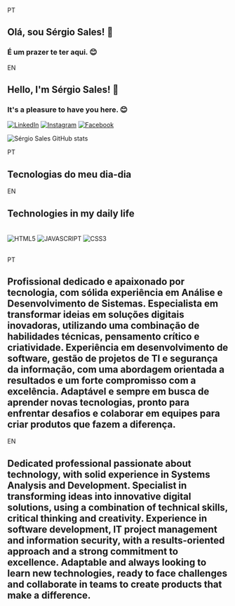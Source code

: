

PT
## Olá, sou Sérgio Sales! 👋
### É um prazer te ter aqui. 😊

EN
## Hello, I'm Sérgio Sales! 👋
### It's a pleasure to have you here. 😊


[![LinkedIn](https://img.shields.io/badge/LinkedIn-0077B5?style=for-the-badge&logo=linkedin&logoColor=white)](https://www.linkedin.com/in/s%C3%A9rgio-sales-635a29229/)
[![Instagram](https://img.shields.io/badge/Instagram-E4405F?style=for-the-badge&logo=instagram&logoColor=white)](https://www.instagram.com/salesjr21/)
[![Facebook](https://img.shields.io/badge/Facebook-1877F2?style=for-the-badge&logo=facebook&logoColor=white)](https://www.facebook.com/salesjr2014)


![Sérgio Sales GitHub stats](https://github-readme-stats.vercel.app/api?username=SALESJR21&show_icons=true&theme=gruvbox)

PT
## Tecnologias do meu dia-dia

EN

## Technologies in my daily life

<div style="display: inline_block"><br/>

<img align="center" alt="HTML5" src="https://img.shields.io/badge/HTML-239120?style=for-the-badge&logo=html5&logoColor=white"/>
<img align="center" alt="JAVASCRIPT" src="https://img.shields.io/badge/JavaScript-F7DF1E?style=for-the-badge&logo=javascript&logoColor=black"/>
<img align="center" alt="CSS3" src="https://img.shields.io/badge/CSS3-1572B6?style=for-the-badge&logo=css3&logoColor=white"/>

</div><br/>

PT

## Profissional dedicado e apaixonado por tecnologia, com sólida experiência em Análise e Desenvolvimento de Sistemas. Especialista em transformar ideias em soluções digitais inovadoras, utilizando uma combinação de habilidades técnicas, pensamento crítico e criatividade. Experiência em desenvolvimento de software, gestão de projetos de TI e segurança da informação, com uma abordagem orientada a resultados e um forte compromisso com a excelência. Adaptável e sempre em busca de aprender novas tecnologias, pronto para enfrentar desafios e colaborar em equipes para criar produtos que fazem a diferença.


EN

## Dedicated professional passionate about technology, with solid experience in Systems Analysis and Development. Specialist in transforming ideas into innovative digital solutions, using a combination of technical skills, critical thinking and creativity. Experience in software development, IT project management and information security, with a results-oriented approach and a strong commitment to excellence. Adaptable and always looking to learn new technologies, ready to face challenges and collaborate in teams to create products that make a difference.
